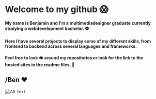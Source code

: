 # Welcome to my github 😱

#### My name is Benjamin and I'm a multimediadesigner graduate currently studying a webdevelopment bachelor. 👽
#### Here I have several projects to display some of my different skills, from frontend to backend across several languages and frameworks.
#### Feel free to look 👁 around my repositories or look for the link to the hosted sites in the readme files. 🤯

## /Ben ❤

![Alt Text](https://media.giphy.com/media/vFKqnCdLPNOKc/giphy.gif)
